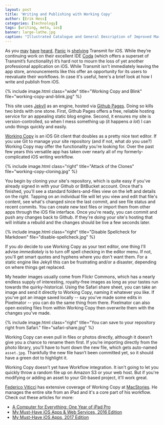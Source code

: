 ```yaml
---
layout: post
title: 'Writing and Publishing with Working Copy'
author: [Erik Hess]
categories: [technology]
tags: [writing, meta, ios]
banner: large-lathe.jpg
caption: "Illustrated Catalogue and General Description of Improved Machine Tools for Working Metal [Sellers, William & Co., 1899](https://flic.kr/p/oxe2XT)"
---
```


As you [may](https://daringfireball.net/linked/2018/01/05/transmit-ios) [have](https://sixcolors.com/link/2018/01/panic-ceases-development-of-transmit-for-ios/) [heard](http://leancrew.com/all-this/2018/01/dont-panic/), [Panic](http://panic.com) is [shelving](https://panic.com/blog/the-future-of-transmit-ios/) Transmit for iOS. While they’re continuing work on their excellent IDE [Coda](https://panic.com/coda-ios/) (which offers a superset of Transmit’s functionality) it’s hard not to mourn the loss of yet another professional application on iOS. While Transmit isn't immediately leaving the app store, announcements like this offer an opportunity for its users to reevaluate their workflows. In case it's useful, here's a brief look at how I write and publish from iOS.

{% include image.html class="wide" title="Working Copy and Blink" file="working-copy-and-blink.jpg" %}

This site uses [Jekyll](https://jekyllrb.com) as an engine, hosted via [Github Pages](https://pages.github.com). Doing so kills two birds with one stone. First, Github Pages offers a free, reliable hosting service for an appealing static blog engine. Second, it ensures my site is version-controlled, so when I mess something up (it happens _a lot_) I can undo things quickly and easily. 

[Working Copy](https://itunes.apple.com/us/app/working-copy/id896694807?mt=8) is an iOS Git client that doubles as a pretty nice text editor. If you use Git to manage your site repository (and if not, what _do_ you use?) Working Copy may offer the functionality you're looking for. Over the past few years this versatile app has taken over nearly all of my formerly-complicated iOS writing workflow.

{% include image.html class="right" title="Attack of the Clones" file="working-copy-cloning.jpg" %}

You begin by cloning your site's repository, which is quite easy if you've already signed in with your Github or BitBucket account. Once that's finished, you'll see a standard folders-and-files view on the left and details on the right. Tapping on an individual file will let you view and edit that file's content, see what's changed since the last commit, and see file status and recent commits. You can create new text files or import them from other apps through the iOS file interface. Once you're ready, you can commit and push any changes back to Github. If they're doing your site's hosting that will initiate a rebuild and the changes should be live a few seconds later.

{% include image.html class="right" title="Disable Spellcheck for Markdown" file="disable-spellcheck.jpg" %}

If you _do_ decide to use Working Copy as your text editor, one thing I'll advise _immediately_ is to turn off spell checking in the editor menu. If not, you'll get smart quotes and hyphens where you don't want them. For a static engine like Jekyll this can be frustrating and/or a disaster, depending on where things get replaced.

My header images usually come from Flickr Commons, which has a nearly endless supply of interesting, royalty-free images as long as your tastes run towards the quirky-historical. Using the Safari share sheet, you can take an image and send it directly to Working Copy, naming it whatever you like. If you’ve got an image saved locally -- say you’ve made some edits in Pixelmator -- you can do the same thing from there. Pixelmator can also open existing files from within Working Copy then overwrite them with the changes you've made.

{% include image.html class="right" title="You can save to your repository right from Safari." file="safari-share.jpg" %}

Working Copy can even pull in files or photos directly, although it doesn’t give you a chance to rename them first. If you’re importing directly from the photo library, you'll have to hunt down the new file, which gets auto-named `asset.jpg`. Thankfully the new file hasn’t been committed yet, so it should have a green dot to highlight it.

Working Copy doesn't yet have Workflow integration. It isn't going to let you quickly throw a random file up on Amazon S3 or your web host. But if you're modifying or adding an asset to your Git-based project, it'll work great.

[Federico Viticci](https://mobile.twitter.com/viticci) has extensive coverage of Working Copy at [MacStories](http://macstories.net). He manages the entire site from an iPad and it's a core part of his workflow. Check out these articles for more:

* [A Computer for Everything: One Year of iPad Pro](https://www.macstories.net/stories/one-year-of-ipad-pro/7/#github-and-markdown-editing)
* [My Must-Have iOS Apps & Web Services, 2016 Edition](https://www.macstories.net/roundups/my-must-have-ios-apps-web-services-2016-edition/)
* [My Must-Have iOS Apps, 2017 Edition](https://www.macstories.net/stories/my-must-have-ios-apps-2017-edition/)